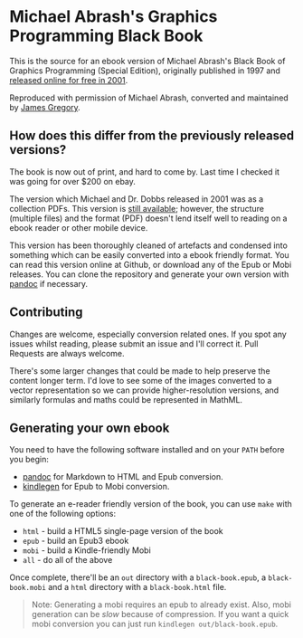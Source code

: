 # Michael Abrash's Graphics Programming Black Book

This is the source for an ebook version of Michael Abrash's Black Book of Graphics Programming (Special Edition), originally published in 1997 and [released online for free in 2001](http://www.drdobbs.com/parallel/graphics-programming-black-book/184404919).

Reproduced with permission of Michael Abrash, converted and maintained by [James Gregory](mailto:james@jagregory.com).

## How does this differ from the previously released versions?

The book is now out of print, and hard to come by. Last time I checked it was going for over $200 on ebay.

The version which Michael and Dr. Dobbs released in 2001 was as a collection PDFs. This version is [still available](http://www.drdobbs.com/parallel/graphics-programming-black-book/184404919); however, the structure (multiple files) and the format (PDF) doesn't lend itself well to reading on a ebook reader or other mobile device.

This version has been thoroughly cleaned of artefacts and condensed into something which can be easily converted into a ebook friendly format. You can read this version online at Github, or download any of the Epub or Mobi releases. You can clone the repository and generate your own version with [pandoc](http://johnmacfarlane.net/pandoc/) if necessary.

## Contributing

Changes are welcome, especially conversion related ones. If you spot any issues whilst reading, please submit an issue and I'll correct it. Pull Requests are always welcome.

There's some larger changes that could be made to help preserve the content longer term. I'd love to see some of the images converted to a vector representation so we can provide higher-resolution versions, and similarly formulas and maths could be represented in MathML.

## Generating your own ebook

You need to have the following software installed and on your `PATH` before you begin:

  * [pandoc](http://johnmacfarlane.net/pandoc/) for Markdown to HTML and Epub conversion.
  * [kindlegen](http://www.amazon.com/gp/feature.html?docId=1000765211) for Epub to Mobi conversion.

To generate an e-reader friendly version of the book, you can use `make` with one of the following options:

  * `html` - build a HTML5 single-page version of the book
  * `epub` - build an Epub3 ebook
  * `mobi` - build a Kindle-friendly Mobi
  * `all`  - do all of the above

Once complete, there'll be an `out` directory with a `black-book.epub`, a `black-book.mobi` and a `html` directory with a `black-book.html` file.

> Note: Generating a mobi requires an epub to already exist. Also, mobi generation can be *slow* because of compression. If you want a quick mobi conversion you can just run `kindlegen out/black-book.epub`.
